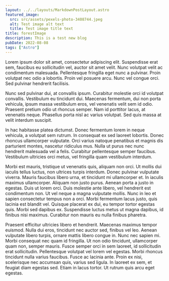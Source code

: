 ```yaml
---
layout: ../../layouts/MarkdownPostLayout.astro
featured_image:
  src: src/assets/pexels-photo-3408744.jpeg
  alt: Test image alt text
  title: Test image title text
title: forestImage
description: This is a test new blog
pubDate: 2022-08-08
tags: ["Astro"]
---
```

Lorem ipsum dolor sit amet, consectetur adipiscing elit. Suspendisse erat sem, faucibus eu sollicitudin vel, auctor sit amet velit. Nunc volutpat velit ac condimentum malesuada. Pellentesque fringilla eget nunc a pulvinar. Proin volutpat nec odio a lobortis. Proin vel posuere arcu. Nunc vel congue orci. Sed pulvinar hendrerit facilisis.

Nunc sed pulvinar dui, at convallis ipsum. Curabitur molestie orci id volutpat convallis. Vestibulum eu tincidunt dui. Maecenas fermentum, dui non porta vehicula, ipsum massa vestibulum eros, vel venenatis velit sem id odio. Praesent pretium odio ut rhoncus semper. Nam id porttitor lacus, at venenatis neque. Phasellus porta nisl ac varius volutpat. Sed quis massa at velit interdum suscipit.

In hac habitasse platea dictumst. Donec fermentum lorem in neque vehicula, a volutpat sem rutrum. In consequat ex sed laoreet lobortis. Donec rhoncus ullamcorper vulputate. Orci varius natoque penatibus et magnis dis parturient montes, nascetur ridiculus mus. Nulla ut purus nec nunc hendrerit malesuada vel a felis. Curabitur pellentesque semper faucibus. Vestibulum ultricies orci metus, vel fringilla quam vestibulum interdum.

Morbi est mauris, tristique ut venenatis quis, aliquam non orci. Ut mollis dui iaculis tellus luctus, non ultrices turpis interdum. Donec pulvinar vulputate viverra. Mauris faucibus libero urna, et tincidunt mi ullamcorper et. In iaculis maximus ullamcorper. Aliquam non justo purus. Aenean porta a justo in egestas. Duis ut lorem orci. Duis molestie ante libero, vel hendrerit est condimentum non. Ut vel neque a magna vulputate mollis. Nunc in leo et sapien consectetur tempus non a orci. Morbi fermentum lacus justo, quis lacinia est blandit vel. Quisque placerat ex dui, eu tempor tortor egestas quis. Morbi sed dapibus ex. Suspendisse luctus metus ut magna dapibus, id finibus nisi maximus. Curabitur non mauris eu nulla finibus pharetra.

Praesent efficitur ultricies libero et hendrerit. Maecenas maximus tempor euismod. Nulla dui eros, tincidunt nec auctor sed, finibus vel leo. Aenean vulputate libero turpis, ornare mattis libero congue in. Nunc nec sapien mi. Morbi consequat nec quam id fringilla. Ut non odio tincidunt, ullamcorper quam non, semper mauris. Fusce semper orci in sem laoreet, id sollicitudin erat sollicitudin. Pellentesque volutpat vel lorem vel egestas. Morbi rhoncus tincidunt nulla varius faucibus. Fusce ac lacinia ante. Proin ex nisi, scelerisque nec accumsan quis, varius sed ligula. In laoreet ex sem, et feugiat diam egestas sed. Etiam in lacus tortor. Ut rutrum quis arcu eget egestas.